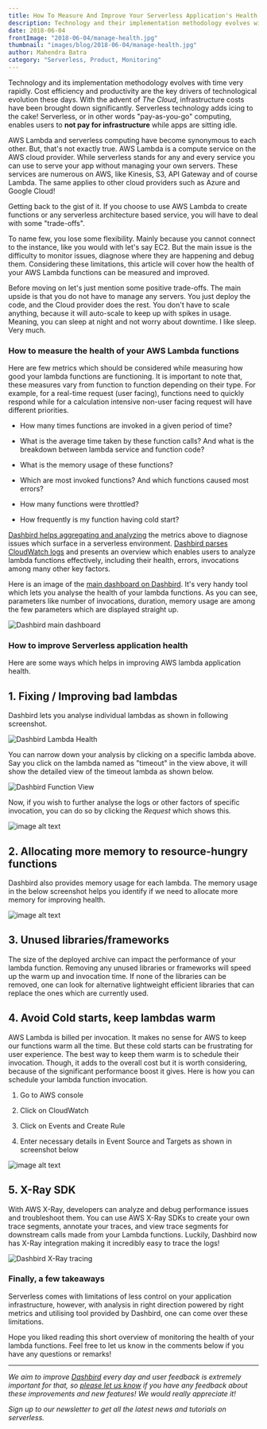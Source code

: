 ```yaml
---
title: How To Measure And Improve Your Serverless Application's Health
description: Technology and their implementation methodology evolves with time very rapidly. Cost efficiency and productivity are the key drivers of technological evolution these days.
date: 2018-06-04
frontImage: "2018-06-04/manage-health.jpg"
thumbnail: "images/blog/2018-06-04/manage-health.jpg"
author: Mahendra Batra
category: "Serverless, Product, Monitoring"
---
```


Technology and its implementation methodology evolves with time very rapidly. Cost efficiency and productivity are the key drivers of technological evolution these days. With the advent of _The Cloud_, infrastructure costs have been brought down significantly. Serverless technology adds icing to the cake! Serverless, or in other words "pay-as-you-go" computing, enables users to **not pay for infrastructure** while apps are sitting idle.

AWS Lambda and serverless computing have become synonymous to each other. But, that's not exactly true. AWS Lambda is a compute service on the AWS cloud provider. While serverless stands for any and every service you can use to serve your app without managing your own servers. These services are numerous on AWS, like Kinesis, S3, API Gateway and of course Lambda. The same applies to other cloud providers such as Azure and Google Cloud!

Getting back to the gist of it. If you choose to use AWS Lambda to create functions or any serverless architecture based service, you will have to deal with some "trade-offs". 

To name few, you lose some flexibility. Mainly because you cannot connect to the instance, like you would with let's say EC2. But the main issue is the difficulty to monitor issues, diagnose where they are happening and debug them. Considering these limitations, this article will cover how the health of your AWS Lambda functions can be measured and improved.

Before moving on let's just mention some positive trade-offs. The main upside is that you do not have to manage any servers. You just deploy the code, and the Cloud provider does the rest. You don't have to scale anything, because it will auto-scale to keep up with spikes in usage. Meaning, you can sleep at night and not worry about downtime. I like sleep. Very much.

### How to measure the health of your AWS Lambda functions

Here are few metrics which should be considered while measuring how good your lambda functions are functioning. It is important to note that, these measures vary from function to function depending on their type. For example, for a real-time request (user facing), functions need to quickly respond while for a calculation intensive non-user facing request will have different priorities.

* How many times functions are invoked in a given period of time?

* What is the average time taken by these function calls? And what is the breakdown between lambda service and function code?

* What is the memory usage of these functions? 

* Which are most invoked functions? And which functions caused most errors?

* How many functions were throttled?

* How frequently is my function having cold start?

[Dashbird helps aggregating and analyzing](/features/aws-lambda-serverless-monitoring/) the metrics above to diagnose issues which surface in a serverless environment. [Dashbird parses CloudWatch logs](/docs/learn/how-it-works/) and presents an overview which enables users to analyze lambda functions effectively, including their health, errors, invocations among many other key factors. 

Here is an image of the [main dashboard on Dashbird](/docs/learn/what-is-dashbird/). It's very handy tool which lets you analyse the health of your lambda functions. As you can see, parameters like number of invocations, duration, memory usage are among the few parameters which are displayed straight up.

![Dashbird main dashboard](/images/blog/2018-06-04/image_0.png)


### How to improve Serverless application health
Here are some ways which helps in improving AWS lambda application health.

## 1. Fixing / Improving bad lambdas
Dashbird lets you analyse individual lambdas as shown in following screenshot. 

![Dashbird Lambda Health](/images/blog/2018-06-04/image_1.png)

You can narrow down your analysis by clicking on a specific lambda above. Say you click on the lambda named as "timeout" in the view above, it will show the detailed view of the timeout lambda as shown below.

![Dashbird Function View](/images/blog/2018-06-04/image_2.png)

Now, if you wish to further analyse the logs or other factors of specific invocation, you can do so by clicking the _Request_  which shows this.

![image alt text](/images/blog/2018-06-04/image_3.png)

## 2. Allocating more memory to resource-hungry functions
Dashbird also provides memory usage for each lambda. The memory usage in the below screenshot helps you identify if we need to allocate more memory for improving health.

![image alt text](/images/blog/2018-06-04/image_4.png)

## 3. Unused libraries/frameworks
The size of the deployed archive can impact the performance of your lambda function. Removing any unused libraries or frameworks will speed up the warm up and invocation time. If none of the libraries can be removed, one can look for alternative lightweight efficient libraries that can replace the ones which are currently used. 

## 4. Avoid Cold starts, keep lambdas warm
AWS Lambda is billed per invocation. It makes no sense for AWS to keep our functions warm all the time. But these cold starts can be frustrating for user experience. The best way to keep them warm is to schedule their invocation. Though, it adds to the overall cost but it is worth considering, because of the significant performance boost it gives. Here is how you can schedule your lambda function invocation.

1. Go to AWS console

2. Click on CloudWatch

3. Click on Events and Create Rule

4. Enter necessary details in Event Source and Targets as shown in screenshot below

![image alt text](/images/blog/2018-06-04/image_5.png)

## 5. X-Ray SDK
With AWS X-Ray, developers can analyze and debug performance issues and troubleshoot them. You can use AWS X-Ray SDKs to create your own trace segments, annotate your traces, and view trace segments for downstream calls made from your Lambda functions. Luckily, Dashbird now has X-Ray integration making it incredibly easy to trace the logs!

![Dashbird X-Ray tracing](/images/blog/02-05-2018/trace-3-dashbirdapp.png)

### Finally, a few takeaways

Serverless comes with limitations of less control on your application infrastructure, however, with analysis in right direction powered by right metrics and utilising tool provided by Dashbird, one can come over these limitations. 

Hope you liked reading this short overview of monitoring the health of your lambda functions. Feel free to let us know in the comments below if you have any questions or remarks!

---

_We aim to improve [Dashbird](https://dashbird.io/) every day and user feedback is extremely important for that, so [please let us know](mailto:support@dashbird.io) if you have any feedback about these improvements and new features! We would really appreciate it!_

_Sign up to our newsletter to get all the latest news and tutorials on serverless._
